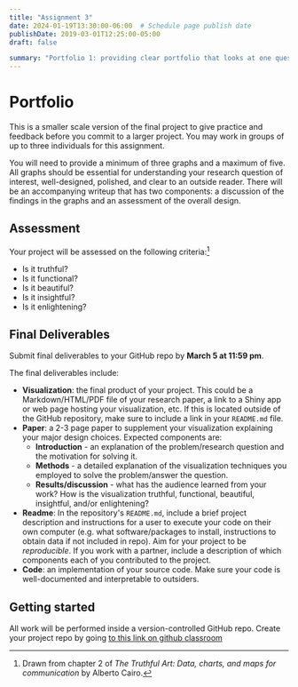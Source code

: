 ```yaml
---
title: "Assignment 3"
date: 2024-01-19T13:30:00-06:00  # Schedule page publish date
publishDate: 2019-03-01T12:25:00-05:00
draft: false

summary: "Portfolio 1: providing clear portfolio that looks at one question using summary stats and capstone image that brings all the items together."
---
```


# Portfolio

This is a smaller scale version of the final project to give practice and feedback before you commit to a larger project. You may work in groups of up to three individuals for this assignment.

You will need to provide a minimum of three graphs and a maximum of five. All graphs should be essential for understanding your research question of interest, well-designed, polished, and clear to an outside reader. There will be an accompanying writeup that has two components: a discussion of the findings in the graphs and an assessment of the overall design.

## Assessment

Your project will be assessed on the following criteria:[^1]

-   Is it truthful?
-   Is it functional?
-   Is it beautiful?
-   Is it insightful?
-   Is it enlightening?

## Final Deliverables

Submit final deliverables to your GitHub repo by **March 5 at 11:59 pm**.

The final deliverables include:

-   **Visualization**: the final product of your project. This could be a Markdown/HTML/PDF file of your research paper, a link to a Shiny app or web page hosting your visualization, etc. If this is located outside of the GitHub repository, make sure to include a link in your `README.md` file.
-   **Paper**: a 2-3 page paper to supplement your visualization explaining your major design choices. Expected components are:
    -   **Introduction** - an explanation of the problem/research question and the motivation for solving it.
    -   **Methods** - a detailed explanation of the visualization techniques you employed to solve the problem/answer the question.
    -   **Results/discussion** - what has the audience learned from your work? How is the visualization truthful, functional, beautiful, insightful, and/or enlightening?
-   **Readme**: In the repository's `README.md`, include a brief project description and instructions for a user to execute your code on their own computer (e.g. what software/packages to install, instructions to obtain data if not included in repo). Aim for your project to be *reproducible*. If you work with a partner, include a description of which components each of you contributed to the project.
-   **Code**: an implementation of your source code. Make sure your code is well-documented and interpretable to outsiders.

## Getting started

All work will be performed inside a version-controlled GitHub repo. Create your project repo by going [to this link on github classroom](https://classroom.github.com/a/-2jxXYJ2)

[^1]: Drawn from chapter 2 of *The Truthful Art: Data, charts, and maps for communication* by Alberto Cairo.
